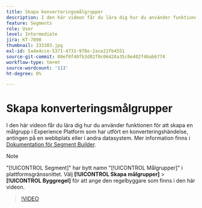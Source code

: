 ```yaml
---
title: Skapa konverteringsmålgrupper
description: I den här videon får du lära dig hur du använder funktionen för att skapa en målgrupp i Experience Platform som har utfört en konverteringshändelse, antingen på en webbplats eller i andra datasystem.
feature: Segments
role: User
level: Intermediate
jira: KT-7890
thumbnail: 333303.jpg
exl-id: 5a4e4cce-5371-4731-978e-2ace22fb4551
source-git-commit: 00ef0f40fb3d82f0c06428a35c0e402f46ab6774
workflow-type: tm+mt
source-wordcount: '113'
ht-degree: 0%

---
```


# Skapa konverteringsmålgrupper

I den här videon får du lära dig hur du använder funktionen för att skapa en målgrupp i Experience Platform som har utfört en konverteringshändelse, antingen på en webbplats eller i andra datasystem. Mer information finns i [Dokumentation för Segment Builder](https://experienceleague.adobe.com/docs/experience-platform/segmentation/ui/segment-builder.html).

>[!NOTE]
>
> &quot;[!UICONTROL Segment]&quot; har bytt namn &quot;[!UICONTROL Målgrupper]&quot; i plattformsgränssnittet. Välj **[!UICONTROL Skapa målgrupper]** > **[!UICONTROL Byggregel]** för att ange den regelbyggare som finns i den här videon.

>[!VIDEO](https://video.tv.adobe.com/v/333303/?learn=on)


